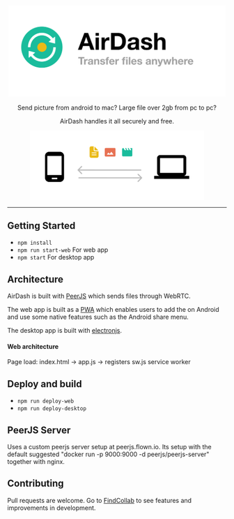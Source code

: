 <div align="center">
  <img width="500" alt="Promo" src="Large Promo.png">
  
  <p class="body">Send picture from android to mac? Large file over 2gb from pc to pc?</p>
  <p>AirDash handles it all securely and free.</p>
        
  <img width="400" alt="Promo" src="promo.png">

</div>

****

## Getting Started

- `npm install`
- `npm run start-web` For web app
- `npm start` For desktop app

## Architecture

AirDash is built with [PeerJS](https://peerjs.com) which sends files through WebRTC. 

The web app is built as a [PWA](https://developers.google.com/web/progressive-web-apps) which enables users to add the on Android and use some native features such as the Android share menu.

The desktop app is built with [electronjs](https://www.electronjs.org).

#### Web architecture

Page load: index.html -> app.js -> registers sw.js service worker

## Deploy and build

- `npm run deploy-web`
- `npm run deploy-desktop`

## PeerJS Server

Uses a custom peerjs server setup at peerjs.flown.io. Its setup with the default suggested "docker run -p 9000:9000 -d peerjs/peerjs-server" together with nginx. 

## Contributing
Pull requests are welcome. Go to [FindCollab](https://findcollabs.com/project/7BK81zF3mZTpT0jjQ2hQ) to see features and improvements in development.

